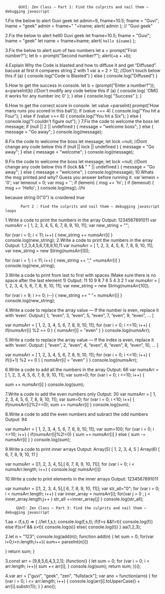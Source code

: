           GUVI: Zen Class — Part 1: Find the culprits and nail them — debugging javascript

1.Fix the below to alert Guvi geek
let admin=9, fname=10.5; 
fname = "Guvi";
lname = "geek"
admin = fname+" "+lname;
alert( admin ); // "Guvi geek"

2.Fix the below to alert hell0 Guvi geek
let fname=10.5; 
fname = "Guvi";
lname = "geek"
let name = fname+lname;
alert( `hello ${name}` );

3.Fix the below to alert sum of two numbers
let a = prompt("First number?");
let b = prompt("Second number?");
alert(+a + +b);

4.Explain Why the Code is blasted and how to diffuse it and get “Diffused”.
bacuse at first it compares string 2 with 1
var a = 2 > 12;
//Don't touch below this
if (a) {
  console.log("Code is Blasted")
}
else
{
  console.log("Diffused") 
}


5.How to get the success in console.
let b = (prompt("Enter a number?"));
a=parseInt(b)
//Don't modify any code below this
if (a) {
 console.log( 'OMG it works for any number inc 0' );
}
else
{
 console.log( "Success" );
}

6.How to get the correct score in console.
let value =parseInt( prompt('How many runs you scored in this ball'));
if (value === 4) {
      console.log("You hit a Four");
} else if (value === 6) {
      console.log("You hit a Six");
} else {
      console.log("I couldn't figure out");
}
7.Fix the code to welcome the boss
let message;
if (null || 2 || undefined )
{
   message = "welcome boss";
}
else
{
  message = "Go away";
}
  console.log(message);
  
8.Fix the code to welcome the boss
let message;
let lock =null;
//Dont change any code below this 
if (null || lock || undefined )
{
  message = "Go away";
}
else
{
 message = "welcome";
}
  console.log(message);
  
9.Fix the code to welcome the boss
let message;
let lock =null;
//Dont change any code below this
if (lock && " " || undefined )
{
  message = "Go away";
}
else
{
 message = "welcome";
}
console.log(message);
10.Whats the msg printed and why? Guess you answer before running it.
var lemein = '0';
var lemeout = 0;
var msg = '';
if (lemein) {
 msg += 'hi';
 }
if (lemeout) {
 msg += 'Hello';
}
console.log(msg); //hi

because string 0("0") is cnsidered true 

           Part 2 : Find the culprits and nail them — debugging javascript loops

1.Write a code to print the numbers in the array
Output: 1234567891011
var numsArr = [ 1, 2, 3, 4, 5, 6, 7, 8, 9, 10, 11];
var new_string = "";
 
for (var i = 0; i < 11; i++) {
 new_string += numsArr[i] 
}
console.log(new_string);
2.Write a code to print the numbers in the array
Output: 1,2,3,4,5,6,7,8,9,10,11
var numsArr = [ 1, 2, 3, 4, 5, 6, 7, 8, 9, 10, 11];
var new_string = new String(numsArr[0]);
 
for (var i = 1; i < 11; i++) {
 new_string += "," +numsArr[i] 
}
console.log(new_string);

3.Write a code to print from last to first with spaces (Make sure there is no space after the last element 1)
Output: 11 10 9 8 7 6 5 4 3 2 1
var numsArr = [ 1, 2, 3, 4, 5, 6, 7, 8, 9, 10, 11];
var new_string = new String(numsArr[10]);
 
for (var i = 9; i >= 0; i--) {
 new_string += " "+ numsArr[i] 
}
console.log(new_string);

4.Write a code to replace the array value — If the number is even, replace it with ‘even’.
Output:[ 1, “even”, 3, “even”, 5, “even”, 7, “even”, 9, “even”, … ]

var numsArr = [ 1, 2, 3, 4, 5, 6, 7, 8, 9, 10, 11];
for (var i = 0; i <=10; i++) {
 if(numsArr[i] %2 == 0 )
 {
 numsArr[i] = "even"
 }
}
console.log(numsArr);

5.Write a code to replace the array value — If the index is even, replace it with ‘even’.
Output: [ “even”, 2, “even”, 4, “even”, 6, “even”, 8, “even”, 10, … ]

var numsArr = [ 1, 2, 3, 4, 5, 6, 7, 8, 9, 10, 11];
for (var i = 0; i <=10; i++) {
 if((i+1) %2 == 0 )
 {
 numsArr[i] = "even"
 }
}
console.log(numsArr);

6.Write a code to add all the numbers in the array
Output: 66
var numsArr = [ 1, 2, 3, 4, 5, 6, 7, 8, 9, 10, 11];
var sum=0;
for (var i = 0; i <=10; i++) {
 
 sum += numsArr[i]
}
console.log(sum);

7.Write a code to add the even numbers only
Output: 30
var numsArr = [ 1, 2, 3, 4, 5, 6, 7, 8, 9, 10, 11];
var sum=0;
for (var i = 0; i <10; i++) {
 if(numsArr[i]%2==0);
 sum += numsArr[i]
}
console.log(sum);

8.Write a code to add the even numbers and subract the odd numbers
Output: 94

var numsArr = [ 1, 2, 3, 4, 5, 6, 7, 8, 9, 10, 11];
var sum=100;
for (var i = 0; i <=10; i++) {
 if(numsArr[i]%2!=0)
 {
 sum += numsArr[i]
 }
 else
 {
 sum -= numsArr[i]
 }
}
console.log(sum);


9.Write a code to print inner arrays
Output:
Array(5) [ 1, 2, 3, 4, 5 ]
Array(6) [ 6, 7, 8, 9, 10, 11 ]

var numsArr = [[1, 2, 3, 4, 5],[ 6, 7, 8, 9, 10, 11]];
for (var i = 0; i < numsArr.length; i++) {
 console.log( numsArr[i])
 
 10.Write a code to print elements in the inner arrays
Output: 1234567891011

var numsArr = [[1, 2, 3, 4, 5],[ 6, 7, 8, 9, 10, 11]];
var str_all="0";
for (var i = 0; i < numsArr.length; i++) {
 var inner_array = numsArr[i];
 for(var j = 0 ; j < inner_array.length;j++ )
     str_all +=inner_array[j]
}
console.log(str_all);



         GUVI: Zen Class — Part 3: Find the culprits and nail them — debugging javascript

1.aa = (f,s,t) => {
 //let f,s,t;
 console.log(f,s,t);
 if(f>s &&f>t){
 console.log(f)}
 else if(s>f && s>t){
 console.log(s)}
 else{
 console.log(t)}
}
aa(1,2,3);

2.let n = "123";
console.log(add(n));
function add(n)
{
let sum = 0;
for(var i=0;i<n.length;i++){
 sum+= parseInt(n[i])

 }
 return sum;
}

3.const arr = [9,8,5,6,4,3,2,1];
(function() {
 let sum = 0;
 for (var i = 0; i < arr.length; i++){
 sum += arr[i];
 }
 console.log(sum);
 return sum;
})();

4.var arr = ["guvi", "geek", "zen", "fullstack"];
var ano = function(arro) {
 for (var i = 0; i <= arr.length; i++) {
 console.log(arr[i].toUpperCase() + arr[i].substr(1));
 }
}
ano();
